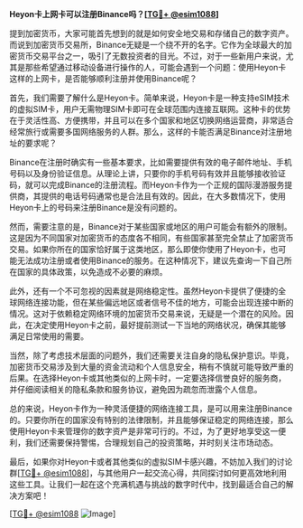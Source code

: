 **Heyon卡上网卡可以注册Binance吗？[[TG💪+ @esim1088](https://t.me/s/esim1088)]**

提到加密货币，大家可能首先想到的就是如何安全地交易和存储自己的数字资产。而说到加密货币交易所，Binance无疑是一个绕不开的名字。它作为全球最大的加密货币交易平台之一，吸引了无数投资者的目光。不过，对于一些新用户来说，尤其是那些希望通过移动设备进行操作的人，可能会遇到一个问题：使用Heyon卡这样的上网卡，是否能够顺利注册并使用Binance呢？

首先，我们需要了解什么是Heyon卡。简单来说，Heyon卡是一种支持eSIM技术的虚拟SIM卡，用户无需物理SIM卡即可在全球范围内连接互联网。这种卡的优势在于灵活性高、方便携带，并且可以在多个国家和地区切换网络运营商，非常适合经常旅行或需要多国网络服务的人群。那么，这样的卡能否满足Binance对注册地址的要求呢？

Binance在注册时确实有一些基本要求，比如需要提供有效的电子邮件地址、手机号码以及身份验证信息。从理论上讲，只要你的手机号码有效并且能够接收验证码，就可以完成Binance的注册流程。而Heyon卡作为一个正规的国际漫游服务提供商，其提供的电话号码通常也是合法且有效的。因此，在大多数情况下，使用Heyon卡上的号码来注册Binance是没有问题的。

然而，需要注意的是，Binance对于某些国家或地区的用户可能会有额外的限制。这是因为不同国家对加密货币的态度各不相同，有些国家甚至完全禁止了加密货币交易。如果你所在的国家恰好属于这类地区，那么即使你使用了Heyon卡，也可能无法成功注册或者使用Binance的服务。在这种情况下，建议先查询一下自己所在国家的具体政策，以免造成不必要的麻烦。

此外，还有一个不可忽视的因素就是网络稳定性。虽然Heyon卡提供了便捷的全球网络连接功能，但在某些偏远地区或者信号不佳的地方，可能会出现连接中断的情况。这对于依赖稳定网络环境的加密货币交易来说，无疑是一个潜在的风险。因此，在决定使用Heyon卡之前，最好提前测试一下当地的网络状况，确保其能够满足日常使用的需要。

当然，除了考虑技术层面的问题外，我们还需要关注自身的隐私保护意识。毕竟，加密货币交易涉及到大量的资金流动和个人信息安全，稍有不慎就可能导致严重的后果。在选择Heyon卡或其他类似的上网卡时，一定要选择信誉良好的服务商，并仔细阅读相关的隐私条款和服务协议，避免因为疏忽而泄露个人信息。

总的来说，Heyon卡作为一种灵活便捷的网络连接工具，是可以用来注册Binance的。只要你所在的国家没有特别的法律限制，并且能够保证稳定的网络连接，那么使用Heyon卡来管理你的数字资产是非常可行的。不过，为了更好地享受这一便利，我们还需要保持警惕，合理规划自己的投资策略，并时刻关注市场动态。

最后，如果你对Heyon卡或者其他类似的虚拟SIM卡感兴趣，不妨加入我们的讨论群[[TG💪+ @esim1088](https://t.me/s/esim1088)]，与其他用户一起交流心得，共同探讨如何更高效地利用这些工具。让我们一起在这个充满机遇与挑战的数字时代中，找到最适合自己的解决方案吧！

[[TG💪+ @esim1088](https://t.me/s/esim1088) ![Image](https://i.postimg.cc/4NQfJmqS/Snipaste-2025-05-13-00-14-12.png)]